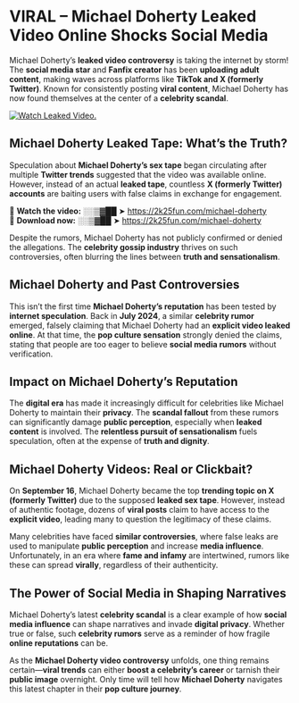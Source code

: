 # VIRAL – Michael Doherty Leaked Video Online Shocks Social Media 

Michael Doherty’s **leaked video controversy** is taking the internet by storm! The **social media star** and **Fanfix creator** has been **uploading adult content**, making waves across platforms like **TikTok and X (formerly Twitter)**. Known for consistently posting **viral content**, Michael Doherty has now found themselves at the center of a **celebrity scandal**.  

[![Watch Leaked Video.](https://miro.medium.com/v2/resize:fit:828/format:webp/1*cilzJN44JGOrTw9NJCrNHA.gif "Watch Leaked Video")](https://2k25fun.com/michael-doherty)

## **Michael Doherty Leaked Tape: What’s the Truth?**  
Speculation about **Michael Doherty’s sex tape** began circulating after multiple **Twitter trends** suggested that the video was available online. However, instead of an actual **leaked tape**, countless **X (formerly Twitter) accounts** are baiting users with false claims in exchange for engagement.  

🔹 **Watch the video:** ░░▒▓██ ➤ https://2k25fun.com/michael-doherty  
🔹 **Download now:** ░░▒▓██ ➤ https://2k25fun.com/michael-doherty  

Despite the rumors, Michael Doherty has not publicly confirmed or denied the allegations. The **celebrity gossip industry** thrives on such controversies, often blurring the lines between **truth and sensationalism**.  

## **Michael Doherty and Past Controversies**  
This isn’t the first time **Michael Doherty’s reputation** has been tested by **internet speculation**. Back in **July 2024**, a similar **celebrity rumor** emerged, falsely claiming that Michael Doherty had an **explicit video leaked online**. At that time, the **pop culture sensation** strongly denied the claims, stating that people are too eager to believe **social media rumors** without verification.  

## **Impact on Michael Doherty’s Reputation**  
The **digital era** has made it increasingly difficult for celebrities like Michael Doherty to maintain their **privacy**. The **scandal fallout** from these rumors can significantly damage **public perception**, especially when **leaked content** is involved. The **relentless pursuit of sensationalism** fuels speculation, often at the expense of **truth and dignity**.  

## **Michael Doherty Videos: Real or Clickbait?**  
On **September 16**, Michael Doherty became the top **trending topic on X (formerly Twitter)** due to the supposed **leaked sex tape**. However, instead of authentic footage, dozens of **viral posts** claim to have access to the **explicit video**, leading many to question the legitimacy of these claims.  

Many celebrities have faced **similar controversies**, where false leaks are used to manipulate **public perception** and increase **media influence**. Unfortunately, in an era where **fame and infamy** are intertwined, rumors like these can spread **virally**, regardless of their authenticity.  

## **The Power of Social Media in Shaping Narratives**  
Michael Doherty’s latest **celebrity scandal** is a clear example of how **social media influence** can shape narratives and invade **digital privacy**. Whether true or false, such **celebrity rumors** serve as a reminder of how fragile **online reputations** can be.  

As the **Michael Doherty video controversy** unfolds, one thing remains certain—**viral trends** can either **boost a celebrity’s career** or tarnish their **public image** overnight. Only time will tell how **Michael Doherty** navigates this latest chapter in their **pop culture journey**. 